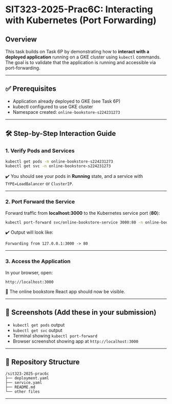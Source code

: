 # SIT323-2025-Prac6C: Interacting with Kubernetes (Port Forwarding)

## Overview
This task builds on Task 6P by demonstrating how to **interact with a deployed application** running on a GKE cluster using `kubectl` commands. The goal is to validate that the application is running and accessible via port-forwarding.

---

## ✅ Prerequisites
- Application already deployed to GKE (see Task 6P)
- kubectl configured to use GKE cluster
- Namespace created: `online-bookstore-s224231273`

---

## 🛠️ Step-by-Step Interaction Guide

### 1. Verify Pods and Services

```bash
kubectl get pods -n online-bookstore-s224231273
kubectl get svc -n online-bookstore-s224231273
```

✔️ You should see your pods in **Running** state, and a service with `TYPE=LoadBalancer` or `ClusterIP`.

---

### 2. Port Forward the Service

Forward traffic from **localhost:3000** to the Kubernetes service port (**80**):

```bash
kubectl port-forward svc/online-bookstore-service 3000:80 -n online-bookstore-s224231273
```

✔️ Output will look like:
```
Forwarding from 127.0.0.1:3000 -> 80
```

---

### 3. Access the Application

In your browser, open:

```
http://localhost:3000
```

🎉 The online bookstore React app should now be visible.

---

## 📸 Screenshots (Add these in your submission)
- `kubectl get pods` output
- `kubectl get svc` output
- Terminal showing `kubectl port-forward`
- Browser screenshot showing app at `http://localhost:3000`

---

## 📂 Repository Structure
```
/sit323-2025-prac6c
├── deployment.yaml
├── service.yaml
├── README.md
└── other files
```

---